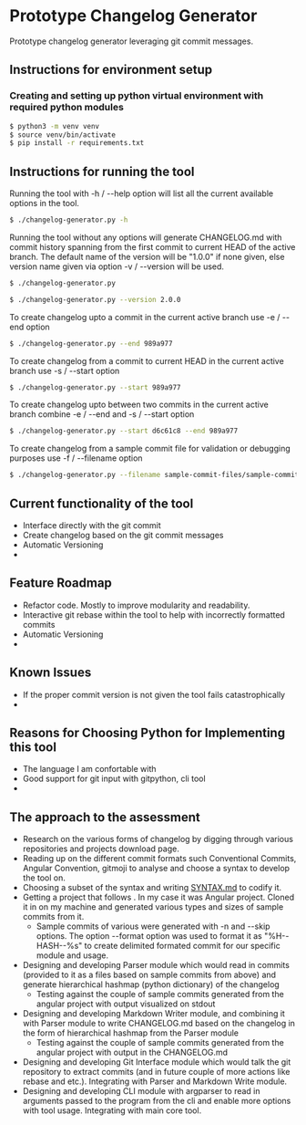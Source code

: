 # Prototype Changelog Generator
Prototype changelog generator leveraging git commit messages.
## Instructions for environment setup 
### Creating and setting up python virtual environment with required python modules
```bash
$ python3 -m venv venv
$ source venv/bin/activate
$ pip install -r requirements.txt
```
## Instructions for running the tool
Running the tool with -h / --help option will list all the current available options in the tool. 
```bash
$ ./changelog-generator.py -h
```
Running the tool without any options will generate CHANGELOG.md with commit history spanning from the first commit to current HEAD of the active branch. The default name of the version will be "1.0.0" if none given, else version name given via option -v / --version will be used.
```bash
$ ./changelog-generator.py
```
```bash
$ ./changelog-generator.py --version 2.0.0
```
To create changelog upto a commit in the current active branch use -e / --end option
```bash
$ ./changelog-generator.py --end 989a977 
```
To create changelog from a commit to current HEAD in the current active branch use -s / --start option
```bash
$ ./changelog-generator.py --start 989a977 
```
To create changelog upto between two commits in the current active branch combine -e / --end and -s / --start option
```bash
$ ./changelog-generator.py --start d6c61c8 --end 989a977 
```
To create changelog from a sample commit file for validation or debugging purposes use -f / --filename option
```bash
$ ./changelog-generator.py --filename sample-commit-files/sample-commits-10
```
## Current functionality of the tool
* Interface directly with the git commit
* Create changelog based on the git commit messages
* Automatic Versioning
* 

## Feature Roadmap
* Refactor code. Mostly to improve modularity and readability.
* Interactive git rebase within the tool to help with incorrectly formatted commits
* Automatic Versioning
* 

## Known Issues
* If the proper commit version is not given the tool fails catastrophically
* 

## Reasons for Choosing Python for Implementing this tool
* The language I am confortable with
* Good support for git input with gitpython, cli tool
* 

## The approach to the assessment
* Research on the various forms of changelog by digging through various repositories and projects download page.
* Reading up on the different commit formats such Conventional Commits, Angular Convention, gitmoji to analyse and choose a syntax to develop the tool on. 
* Choosing a subset of the syntax and writing [SYNTAX.md](./SYNTAX.md) to codify it.
* Getting a project that follows . In my case it was Angular project. Cloned it in on my machine and generated various types and sizes of sample commits from it.
    * Sample commits of various were generated with -n and --skip options. The option --format option was used to format it as "%H--HASH--%s" to create delimited formated commit for our specific module and usage.
* Designing and developing Parser module which would read in commits (provided to it as a files based on sample commits from above) and generate hierarchical hashmap (python dictionary) of the changelog
    * Testing against the couple of sample commits generated from the angular project with output visualized on stdout
* Designing and developing Markdown Writer module, and combining it with Parser module to write CHANGELOG.md based on the changelog in the form of hierarchical hashmap from the Parser module
    * Testing against the couple of sample commits generated from the angular project with output in the CHANGELOG.md
* Designing and developing Git Interface module which would talk the git repository to extract commits (and in future couple of more actions like rebase and etc.). Integrating with Parser and Markdown Write module.
* Designing and developing CLI module with argparser to read in arguments passed to the program from the cli and enable more options with tool usage. Integrating with main core tool.


